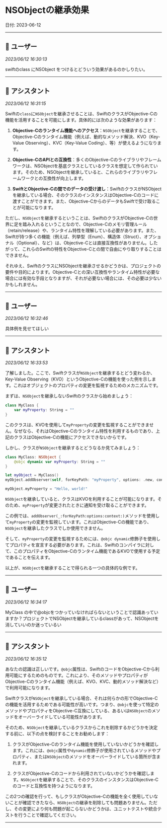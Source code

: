 # NSObjectの継承効果

日付: 2023-06-12

---

## 👤 ユーザー
*2023/06/12 16:30:13*

swiftのclass にNSObject をつけるとどういう効果があるのかしりたい。

---

## 🤖 アシスタント
*2023/06/12 16:31:15*

Swiftの`class`に`NSObject`を継承させることは、SwiftのクラスがObjective-Cの機能を活用することを可能にします。具体的には次のような効果があります：

1. **Objective-Cのランタイム機能へのアクセス**：`NSObject`を継承することで、Objective-Cのランタイム機能（例えば、動的なメソッド解決、KVO（Key-Value Observing）、KVC（Key-Value Coding）、等）が使えるようになります。

2. **Objective-CのAPIとの互換性**：多くのObjective-Cのライブラリやフレームワークは、NSObjectを基底クラスとしているクラスを想定して作られています。そのため、NSObjectを継承していると、これらのライブラリやフレームワークとの互換性が向上します。

3. **SwiftとObjective-Cの間でのデータの受け渡し**：SwiftのクラスがNSObjectを継承している場合、そのクラスのインスタンスはObjective-Cのコードに渡すことができます。また、Objective-CからのデータもSwiftで受け取ることが可能になります。

ただし、`NSObject`を継承するということは、SwiftのクラスがObjective-Cの世界に足を踏み入れるということなので、Objective-Cのメモリ管理ルール（retain/release）や、ランタイム特性を理解している必要があります。また、Swiftが持つ多くの機能（例えば、列挙型（Enum）、構造体（Struct）、オプショナル（Optional）、など）は、Objective-Cとは直接互換性がありません。したがって、これらのSwiftの特性をObjective-Cとの間で自由にやり取りすることはできません。

それゆえ、SwiftのクラスにNSObjectを継承させるかどうかは、プロジェクトの要件や目的によります。Objective-Cとの深い互換性やランタイム特性が必要な場合には有効な手段となりますが、それが必要ない場合には、その必要は少ないかもしれません。

---

## 👤 ユーザー
*2023/06/12 16:32:46*

具体例を見せてほしい

---

## 🤖 アシスタント
*2023/06/12 16:33:53*

了解しました。ここで、Swiftクラスが`NSObject`を継承するとどう変わるか、Key-Value Observing（KVO）というObjective-Cの機能を使った例を示します。これはオブジェクトのプロパティの変更を監視するためのメカニズムです。

まずは、`NSObject`を継承しないSwiftのクラスから始めましょう：

```swift
class MyClass {
    var myProperty: String = ""
}
```

このクラスは、KVOを使用して`myProperty`の変更を監視することができません。なぜなら、それはObjective-Cのランタイム特性を利用するものであり、上記のクラスはObjective-Cの機能にアクセスできないからです。

しかし、クラスが`NSObject`を継承するとどうなるか見てみましょう：

```swift
class MyClass: NSObject {
    @objc dynamic var myProperty: String = ""
}

let myObject = MyClass()
myObject.addObserver(self, forKeyPath: "myProperty", options: .new, context: nil)

myObject.myProperty = "Hello, world!"
```

`NSObject`を継承していると、クラスはKVOを利用することが可能になります。そのため、`myProperty`が変更されたときに通知を受け取ることができます。

この例では、`addObserver(_:forKeyPath:options:context:)`メソッドを使用して`myProperty`の変更を監視しています。これはObjective-Cの機能であり、`NSObject`を継承したクラスでしか使用できません。

そして、`myProperty`の変更を監視するためには、`@objc dynamic`修飾子を使用してプロパティを宣言する必要があります。これは、Swiftのコンパイラに対して、このプロパティをObjective-Cのランタイム機能であるKVOで使用する予定であることを伝えます。

以上が、`NSObject`を継承することで得られる一つの具体的な例です。

---

## 👤 ユーザー
*2023/06/12 16:34:17*

MyClass の中で@objcをつかっていなければらないということで認識あっていますか？プロジェクトでNSObjectを継承しているclassがあって、NSObjectを消していいのか迷っているい

---

## 🤖 アシスタント
*2023/06/12 16:35:12*

あなたの認識は正しいです。`@objc`属性は、SwiftのコードをObjective-Cから利用可能にするためのものです。これにより、そのメソッドやプロパティがObjective-Cのランタイム機能（例えば、KVO、KVC、動的メソッド解決など）で利用可能になります。

Swiftクラスが`NSObject`を継承している場合、それは何らかの形でObjective-Cの機能を活用するためである可能性が高いです。つまり、`@objc`を使って特定のメソッドやプロパティをObjective-C互換にしている、あるいは`NSObject`のメソッドをオーバーライドしている可能性があります。

そのため、`NSObject`を継承しているクラスからこれを削除するかどうかを決定する前に、以下の点を検討することをお勧めします：

1. クラスがObjective-Cのランタイム機能を使用していないかどうかを確認します。これには、`@objc`属性や`dynamic`修飾子が使用されているメソッドやプロパティ、または`NSObject`のメソッドをオーバーライドしている箇所が含まれます。

2. クラスがObjective-Cのコードから利用されていないかどうかを確認します。`NSObject`を継承することで、そのクラスのインスタンスはObjective-Cのコードと互換性を持つようになります。

この2つの確認を行って、もしクラスがObjective-Cの機能を全く使用していないことが確認できたなら、`NSObject`の継承を削除しても問題ありません。ただし、その変更により何も問題が起こらないかどうかは、ユニットテストや統合テストを行うことで確認してください。

---

